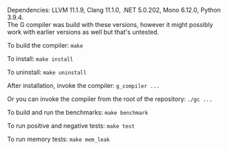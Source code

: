 Dependencies: LLVM 11.1.9, Clang 11.1.0, .NET 5.0.202, Mono 6.12.0, Python 3.9.4.  
The G compiler was build with these versions, however it might possibly work with earlier versions as well but that's untested. 
 
To build the compiler: `make`

To install: `make install`

To uninstall: `make uninstall`

After installation, invoke the compiler: `g_compiler ...`
 
Or you can invoke the compiler from the root of the repository: `./gc ...`

To build and run the benchmarks: `make benchmark`

To run positive and negative tests: `make test`

To run memory tests: `make mem_leak`
